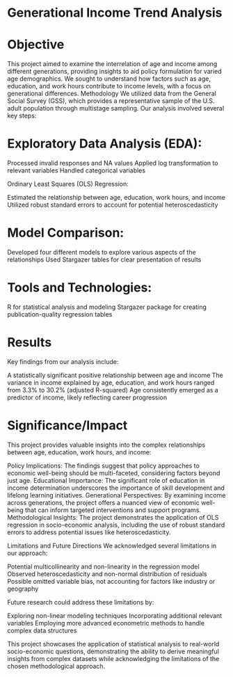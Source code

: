 # Generational Income Trend Analysis

# Objective
This project aimed to examine the interrelation of age and income among different generations, providing insights to aid policy formulation for varied age demographics. We sought to understand how factors such as age, education, and work hours contribute to income levels, with a focus on generational differences.
Methodology
We utilized data from the General Social Survey (GSS), which provides a representative sample of the U.S. adult population through multistage sampling. Our analysis involved several key steps:

# Exploratory Data Analysis (EDA):

Processed invalid responses and NA values
Applied log transformation to relevant variables
Handled categorical variables


Ordinary Least Squares (OLS) Regression:

Estimated the relationship between age, education, work hours, and income
Utilized robust standard errors to account for potential heteroscedasticity


# Model Comparison:

Developed four different models to explore various aspects of the relationships
Used Stargazer tables for clear presentation of results



# Tools and Technologies:

R for statistical analysis and modeling
Stargazer package for creating publication-quality regression tables

# Results
Key findings from our analysis include:

A statistically significant positive relationship between age and income
The variance in income explained by age, education, and work hours ranged from 3.3% to 30.2% (adjusted R-squared)
Age consistently emerged as a predictor of income, likely reflecting career progression

# Significance/Impact
This project provides valuable insights into the complex relationships between age, education, work hours, and income:

Policy Implications: The findings suggest that policy approaches to economic well-being should be multi-faceted, considering factors beyond just age.
Educational Importance: The significant role of education in income determination underscores the importance of skill development and lifelong learning initiatives.
Generational Perspectives: By examining income across generations, the project offers a nuanced view of economic well-being that can inform targeted interventions and support programs.
Methodological Insights: The project demonstrates the application of OLS regression in socio-economic analysis, including the use of robust standard errors to address potential issues like heteroscedasticity.

Limitations and Future Directions
We acknowledged several limitations in our approach:

Potential multicollinearity and non-linearity in the regression model
Observed heteroscedasticity and non-normal distribution of residuals
Possible omitted variable bias, not accounting for factors like industry or geography

Future research could address these limitations by:

Exploring non-linear modeling techniques
Incorporating additional relevant variables
Employing more advanced econometric methods to handle complex data structures

This project showcases the application of statistical analysis to real-world socio-economic questions, demonstrating the ability to derive meaningful insights from complex datasets while acknowledging the limitations of the chosen methodological approach.
